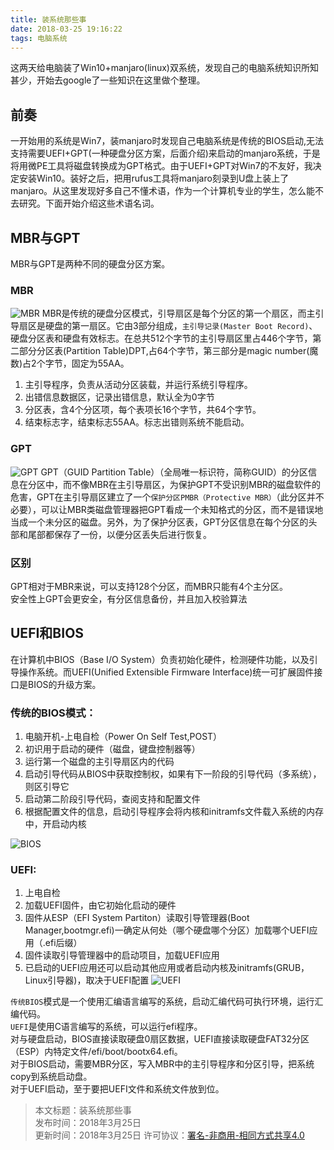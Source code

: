 ```yaml
---
title: 装系统那些事
date: 2018-03-25 19:16:22
tags: 电脑系统
---
```


这两天给电脑装了Win10+manjaro(linux)双系统，发现自己的电脑系统知识所知甚少，开始去google了一些知识在这里做个整理。

## 前奏

一开始用的系统是Win7，装manjaro时发现自己电脑系统是传统的BIOS启动,无法支持需要UEFI+GPT(一种硬盘分区方案，后面介绍)来启动的manjaro系统，于是将用微PE工具将磁盘转换成为GPT格式。由于UEFI+GPT对Win7的不友好，我决定安装Win10。装好之后，把用rufus工具将manjaro刻录到U盘上装上了manjaro。从这里发现好多自己不懂术语，作为一个计算机专业的学生，怎么能不去研究。下面开始介绍这些术语名词。

## MBR与GPT
MBR与GPT是两种不同的硬盘分区方案。
### MBR

![MBR](https://i.imgur.com/k5vD8CP.png)
MBR是传统的硬盘分区模式，引导扇区是每个分区的第一个扇区，而主引导扇区是硬盘的第一扇区。它由3部分组成，`主引导记录(Master Boot Record)`、硬盘分区表和硬盘有效标志。在总共512个字节的主引导扇区里占446个字节，第二部分分区表(Partition Table)DPT,占64个字节，第三部分是magic number(魔数)占2个字节，固定为55AA。
1. 主引导程序，负责从活动分区装载，并运行系统引导程序。
2. 出错信息数据区，记录出错信息，默认全为0字节
3. 分区表，含4个分区项，每个表项长16个字节，共64个字节。
4. 结束标志字，结束标志55AA。标志出错则系统不能启动。

### GPT

![GPT](https://i.imgur.com/ZveWeKe.png)
GPT（GUID Partition Table）（全局唯一标识符，简称GUID）的分区信息在分区中，而不像MBR在主引导扇区，为保护GPT不受识别MBR的磁盘软件的危害，GPT在主引导扇区建立了一个`保护分区PMBR（Protective MBR）`（此分区并不必要），可以让MBR类磁盘管理器把GPT看成一个未知格式的分区，而不是错误地当成一个未分区的磁盘。另外，为了保护分区表，GPT分区信息在每个分区的头部和尾部都保存了一份，以便分区丢失后进行恢复。

### 区别

GPT相对于MBR来说，可以支持128个分区，而MBR只能有4个主分区。  
安全性上GPT会更安全，有分区信息备份，并且加入校验算法

## UEFI和BIOS

在计算机中BIOS（Base I/O System）负责初始化硬件，检测硬件功能，以及引导操作系统。而UEFI(Unified Extensible Firmware Interface)统一可扩展固件接口是BIOS的升级方案。  
### 传统的BIOS模式：
1. 电脑开机-上电自检（Power On Self Test,POST）
2. 初识用于启动的硬件（磁盘，键盘控制器等）
3. 运行第一个磁盘的主引导扇区内的代码
4. 启动引导代码从BIOS中获取控制权，如果有下一阶段的引导代码（多系统），则区引导它
5. 启动第二阶段引导代码，查阅支持和配置文件
6. 根据配置文件的信息，启动引导程序会将内核和initramfs文件载入系统的内存中，开启动内核

![BIOS](https://i.imgur.com/andhrbx.png)

### UEFI:
1. 上电自检
2. 加载UEFI固件，由它初始化启动的硬件
3. 固件从ESP（EFI System Partiton）读取引导管理器(Boot Manager,bootmgr.efi)一确定从何处（哪个硬盘哪个分区）加载哪个UEFI应用（.efi后缀）
4. 固件读取引导管理器中的启动项目，加载UEFI应用
5. 已启动的UEFI应用还可以启动其他应用或者启动内核及initramfs(GRUB，Linux引导器)，取决于UEFI配置
![UEFI](https://i.imgur.com/sip0goX.png)

`传统BIOS`模式是一个使用汇编语言编写的系统，启动汇编代码可执行环境，运行汇编代码。  
`UEFI`是使用C语言编写的系统，可以运行efi程序。  
对与硬盘启动，BIOS直接读取硬盘0扇区数据，UEFI直接读取硬盘FAT32分区（ESP）内特定文件/efi/boot/bootx64.efi。    
对于BIOS启动，需要MBR分区，写入MBR中的主引导程序和分区引导，把系统copy到系统启动盘。  
对于UEFI启动，至于要把UEFI文件和系统文件放到位。

> 本文标题：装系统那些事  
> 发布时间：2018年3月25日  
> 更新时间：2018年3月25日
> 许可协议：[署名-非商用-相同方式共享4.0](https://creativecommons.org/licenses/by-nc-sa/4.0/)